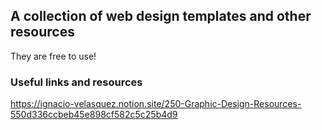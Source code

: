 ## A collection of web design templates and other resources

They are free to use!

### Useful links and resources

https://ignacio-velasquez.notion.site/250-Graphic-Design-Resources-550d336ccbeb45e898cf582c5c25b4d9
